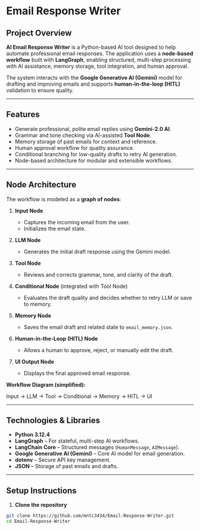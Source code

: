 # Email Response Writer

## Project Overview
**AI Email Response Writer** is a Python-based AI tool designed to help automate professional email responses. The application uses a **node-based workflow** built with **LangGraph**, enabling structured, multi-step processing with AI assistance, memory storage, tool integration, and human approval.

The system interacts with the **Google Generative AI (Gemini)** model for drafting and improving emails and supports **human-in-the-loop (HITL)** validation to ensure quality.

---

## Features
- Generate professional, polite email replies using **Gemini-2.0 AI**.
- Grammar and tone checking via AI-assisted **Tool Node**.
- Memory storage of past emails for context and reference.
- Human approval workflow for quality assurance.
- Conditional branching for low-quality drafts to retry AI generation.
- Node-based architecture for modular and extensible workflows.

---

## Node Architecture

The workflow is modeled as a **graph of nodes**:

1. **Input Node**
   - Captures the incoming email from the user.
   - Initializes the email state.

2. **LLM Node**
   - Generates the initial draft response using the Gemini model.

3. **Tool Node**
   - Reviews and corrects grammar, tone, and clarity of the draft.

4. **Conditional Node** (integrated with Tool Node)
   - Evaluates the draft quality and decides whether to retry LLM or save to memory.

5. **Memory Node**
   - Saves the email draft and related state to `email_memory.json`.

6. **Human-in-the-Loop (HITL) Node**
   - Allows a human to approve, reject, or manually edit the draft.

7. **UI Output Node**
   - Displays the final approved email response.

**Workflow Diagram (simplified):**

Input → LLM → Tool → Conditional → Memory → HITL → UI


---

## Technologies & Libraries
- **Python 3.12.4**
- **LangGraph** – For stateful, multi-step AI workflows.
- **LangChain Core** – Structured messages (`HumanMessage`, `AIMessage`).
- **Google Generative AI (Gemini)** – Core AI model for email generation.
- **dotenv** – Secure API key management.
- **JSON** – Storage of past emails and drafts.

---

## Setup Instructions

1. **Clone the repository**
```bash
git clone https://github.com/mntc3434/Email-Response-Writer.git
cd Email-Response-Writer
